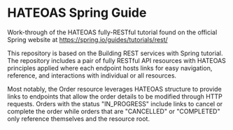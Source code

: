 # HATEOAS Spring Guide
Work-through of the HATEOAS fully-RESTful tutorial found on the official Spring website at https://spring.io/guides/tutorials/rest/

This repository is based on the Building REST services with Spring tutorial. The repository includes a pair of fully RESTful API resources with HATEOAS principles applied where each endpoint hosts links for easy navigation, reference, and interactions with individual or all resources.

Most notably, the Order resource leverages HATEOAS structure to provide links to endpoints that allow the order details to be modified through HTTP requests. Orders with the status "IN_PROGRESS" include links to cancel or complete the order while orders that are "CANCELLED" or "COMPLETED" only reference themselves and the resource root.
